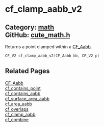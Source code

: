 # cf_clamp_aabb_v2

Category: [math](https://github.com/RandyGaul/cute_framework/blob/master/docs/api_reference?id=math)  
GitHub: [cute_math.h](https://github.com/RandyGaul/cute_framework/blob/master/include/cute_math.h)  
---

Returns a point clamped within a [CF_Aabb](https://github.com/RandyGaul/cute_framework/blob/master/docs/math/cf_aabb.md).

```cpp
CF_V2 cf_clamp_aabb_v2(CF_Aabb bb, CF_V2 p)
```

## Related Pages

[CF_Aabb](https://github.com/RandyGaul/cute_framework/blob/master/docs/math/cf_aabb.md)  
[cf_contains_point](https://github.com/RandyGaul/cute_framework/blob/master/docs/math/cf_contains_point.md)  
[cf_contains_aabb](https://github.com/RandyGaul/cute_framework/blob/master/docs/math/cf_contains_aabb.md)  
[cf_surface_area_aabb](https://github.com/RandyGaul/cute_framework/blob/master/docs/math/cf_surface_area_aabb.md)  
[cf_area_aabb](https://github.com/RandyGaul/cute_framework/blob/master/docs/math/cf_area_aabb.md)  
[cf_overlaps](https://github.com/RandyGaul/cute_framework/blob/master/docs/math/cf_overlaps.md)  
[cf_clamp_aabb](https://github.com/RandyGaul/cute_framework/blob/master/docs/math/cf_clamp_aabb.md)  
[cf_combine](https://github.com/RandyGaul/cute_framework/blob/master/docs/math/cf_combine.md)  
